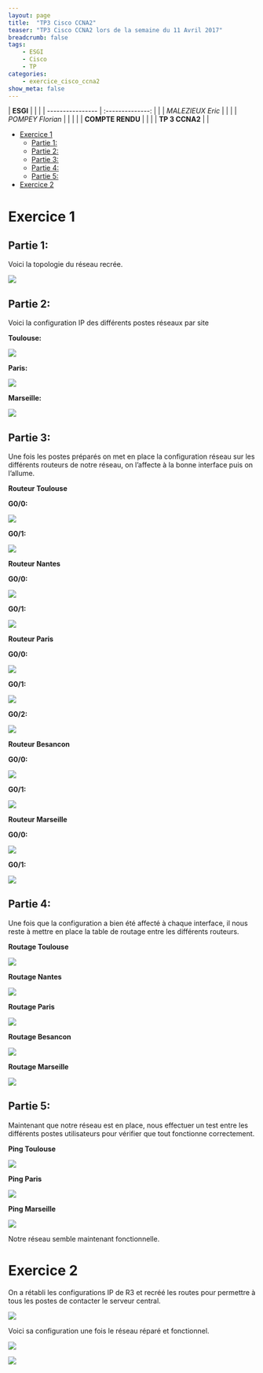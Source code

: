 ```yaml
---
layout: page
title:  "TP3 Cisco CCNA2"
teaser: "TP3 Cisco CCNA2 lors de la semaine du 11 Avril 2017"
breadcrumb: false
tags:
    - ESGI
    - Cisco
    - TP
categories:
    - exercice_cisco_ccna2
show_meta: false
---
```


| **ESGI**         |                  | |
| ---------------- | :--------------: | |
| *MALEZIEUX Eric* |                  | |
| *POMPEY Florian* |                  | |
|                  | **COMPTE RENDU** | |
|                  | **TP 3 CCNA2**   | |

<!-- TOC depthFrom:1 depthTo:6 withLinks:1 updateOnSave:1 orderedList:0 -->

- [Exercice 1](#exercice-1)
	- [Partie 1:](#partie-1)
	- [Partie 2:](#partie-2)
	- [Partie 3:](#partie-3)
	- [Partie 4:](#partie-4)
	- [Partie 5:](#partie-5)
- [Exercice 2](#exercice-2)

<!-- /TOC -->

# Exercice 1

## Partie 1:

Voici la topologie du réseau recrée.

![](http://portfolio.fpompey.com/images/ESGI/TP_Cisco/TP3/Topologie-Exo1.pkt.png)


## Partie 2:

Voici la configuration IP des différents postes réseaux par site

**Toulouse:**

![](http://portfolio.fpompey.com/images/ESGI/TP_Cisco/TP3/Conf-Toulouse.png)

**Paris:**

![](http://portfolio.fpompey.com/images/ESGI/TP_Cisco/TP3/Conf-Paris.png)

**Marseille:**

![](http://portfolio.fpompey.com/images/ESGI/TP_Cisco/TP3/Conf-Marseille.png)

## Partie 3:

Une fois les postes préparés on met en place la configuration réseau sur les différents routeurs de notre réseau, on l’affecte à la bonne interface puis on l’allume.

**Routeur Toulouse**

**G0/0:**

![](http://portfolio.fpompey.com/images/ESGI/TP_Cisco/TP3/G0-Toulouse.png)

**G0/1:**

![](http://portfolio.fpompey.com/images/ESGI/TP_Cisco/TP3/G1-Toulouse.png)

**Routeur Nantes**

**G0/0:**

![](http://portfolio.fpompey.com/images/ESGI/TP_Cisco/TP3/G0-Nantes.png)

**G0/1:**

![](http://portfolio.fpompey.com/images/ESGI/TP_Cisco/TP3/G1-Nantes.png)

**Routeur Paris**

**G0/0:**

![](http://portfolio.fpompey.com/images/ESGI/TP_Cisco/TP3/G0-Paris.png)

**G0/1:**

![](http://portfolio.fpompey.com/images/ESGI/TP_Cisco/TP3/G1-Paris.png)

**G0/2:**

![](http://portfolio.fpompey.com/images/ESGI/TP_Cisco/TP3/G2-Paris.png)


**Routeur Besancon**

**G0/0:**

![](http://portfolio.fpompey.com/images/ESGI/TP_Cisco/TP3/G0-Besancon.png)

**G0/1:**

![](http://portfolio.fpompey.com/images/ESGI/TP_Cisco/TP3/G1-Besancon.png)


**Routeur Marseille**

**G0/0:**

![](http://portfolio.fpompey.com/images/ESGI/TP_Cisco/TP3/G0-Marseille.png)

**G0/1:**

![](http://portfolio.fpompey.com/images/ESGI/TP_Cisco/TP3/G1-Marseille.png)

## Partie 4:

Une fois que la configuration a bien été affecté à chaque interface, il nous reste à mettre en place la table de routage entre les différents routeurs.

**Routage Toulouse**

![](http://portfolio.fpompey.com/images/ESGI/TP_Cisco/TP3/Routage-Toulouse.png)

**Routage Nantes**

![](http://portfolio.fpompey.com/images/ESGI/TP_Cisco/TP3/Routage-Nantes.png)

**Routage Paris**

![](http://portfolio.fpompey.com/images/ESGI/TP_Cisco/TP3/Routage-Paris.png)

**Routage Besancon**

![](http://portfolio.fpompey.com/images/ESGI/TP_Cisco/TP3/Routage-Besancon.png)

**Routage Marseille**

![](http://portfolio.fpompey.com/images/ESGI/TP_Cisco/TP3/Routage-Marseille.png)

## Partie 5:

Maintenant que notre réseau est en place, nous effectuer un test entre les différents postes utilisateurs pour vérifier que tout fonctionne correctement.

**Ping Toulouse**

![](http://portfolio.fpompey.com/images/ESGI/TP_Cisco/TP3/Ping-Toulouse.png)

**Ping Paris**

![](http://portfolio.fpompey.com/images/ESGI/TP_Cisco/TP3/Ping-Paris.png)

**Ping Marseille**

![](http://portfolio.fpompey.com/images/ESGI/TP_Cisco/TP3/Ping-Marseille.png)


Notre réseau semble maintenant fonctionnelle.


# Exercice 2

On a rétabli les configurations IP de R3 et recréé les routes pour permettre à tous les postes de contacter le serveur central.

![](http://portfolio.fpompey.com/images/ESGI/TP_Cisco/TP3/R3_show_run.png)

Voici sa configuration une fois le réseau réparé et fonctionnel.

![](http://portfolio.fpompey.com/images/ESGI/TP_Cisco/TP3/ping_PC3_Serveur.png)

![](http://portfolio.fpompey.com/images/ESGI/TP_Cisco/TP3/ping_PC4_Serveur.png)

